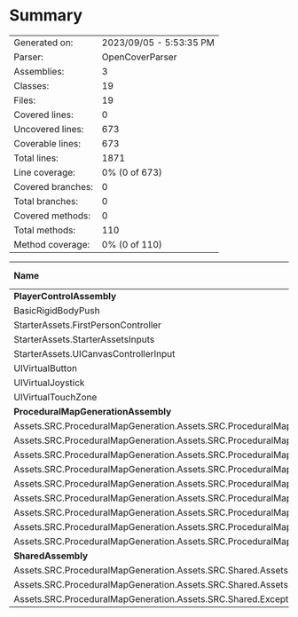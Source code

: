 ﻿# Summary
|||
|:---|:---|
| Generated on: | 2023/09/05 - 5:53:35 PM |
| Parser: | OpenCoverParser |
| Assemblies: | 3 |
| Classes: | 19 |
| Files: | 19 |
| Covered lines: | 0 |
| Uncovered lines: | 673 |
| Coverable lines: | 673 |
| Total lines: | 1871 |
| Line coverage: | 0% (0 of 673) |
| Covered branches: | 0 |
| Total branches: | 0 |
| Covered methods: | 0 |
| Total methods: | 110 |
| Method coverage: | 0% (0 of 110) |

|**Name**|**Covered**|**Uncovered**|**Coverable**|**Total**|**Line coverage**|**Covered**|**Total**|**Branch coverage**|**Covered**|**Total**|**Method coverage**|
|:---|---:|---:|---:|---:|---:|---:|---:|---:|---:|---:|---:|
|**PlayerControlAssembly**|**0**|**315**|**315**|**695**|**0%**|**0**|**0**|****|**0**|**60**|**0%**|
|BasicRigidBodyPush|0|13|13|35|0%|0|0||0|3|0%|
|StarterAssets.FirstPersonController|0|116|116|268|0%|0|0||0|12|0%|
|StarterAssets.StarterAssetsInputs|0|35|35|80|0%|0|0||0|11|0%|
|StarterAssets.UICanvasControllerInput|0|12|12|33|0%|0|0||0|4|0%|
|UIVirtualButton|0|15|15|41|0%|0|0||0|5|0%|
|UIVirtualJoystick|0|60|60|113|0%|0|0||0|12|0%|
|UIVirtualTouchZone|0|64|64|125|0%|0|0||0|13|0%|
|**ProceduralMapGenerationAssembly**|**0**|**317**|**317**|**1076**|**0%**|**0**|**0**|****|**0**|**46**|**0%**|
|Assets.SRC.ProceduralMapGeneration.Assets.SRC.ProceduralMapGeneration.Assets.SRC.ProceduralMapGeneration.PathFinding.NewPathFinding|0|114|114|375|0%|0|0||0|13|0%|
|Assets.SRC.ProceduralMapGeneration.Assets.SRC.ProceduralMapGeneration.Assets.SRC.ProceduralMapGeneration.PathFinding.PathMapBuilder|0|34|34|107|0%|0|0||0|4|0%|
|Assets.SRC.ProceduralMapGeneration.Assets.SRC.ProceduralMapGeneration.Noise.PerlinNoiseGenerator|0|13|13|23|0%|0|0||0|1|0%|
|Assets.SRC.ProceduralMapGeneration.Assets.SRC.ProceduralMapGeneration.ScriptableObjects.DirectionalTilesScriptableObject|0|3|3|146|0%|0|0||0|1|0%|
|Assets.SRC.ProceduralMapGeneration.Assets.SRC.ProceduralMapGeneration.Structs.DirectionIDStruct|0|6|6|19|0%|0|0||0|12|0%|
|Assets.SRC.ProceduralMapGeneration.Assets.SRC.ProceduralMapGeneration.Structs.MapBuilderStruct|0|3|3|16|0%|0|0||0|6|0%|
|Assets.SRC.ProceduralMapGeneration.Assets.SRC.ProceduralMapGeneration.Utilities.ChunkHandler|0|74|74|173|0%|0|0||0|3|0%|
|Assets.SRC.ProceduralMapGeneration.Assets.SRC.ProceduralMapGeneration.Utilities.GridCreate|0|58|58|171|0%|0|0||0|5|0%|
|Assets.SRC.ProceduralMapGeneration.Assets.SRC.ProceduralMapGeneration.Utilities.PopulateTilePositions|0|12|12|46|0%|0|0||0|1|0%|
|**SharedAssembly**|**0**|**41**|**41**|**100**|**0%**|**0**|**0**|****|**0**|**4**|**0%**|
|Assets.SRC.ProceduralMapGeneration.Assets.SRC.Shared.Assets.SRC.Shared.Utilities.GenericUtilities|0|9|9|36|0%|0|0||0|1|0%|
|Assets.SRC.ProceduralMapGeneration.Assets.SRC.Shared.Assets.SRC.Shared.Utilities.VectorMath|0|30|30|51|0%|0|0||0|2|0%|
|Assets.SRC.ProceduralMapGeneration.Assets.SRC.Shared.Exceptions.CustomExceptions|0|2|2|13|0%|0|0||0|1|0%|
